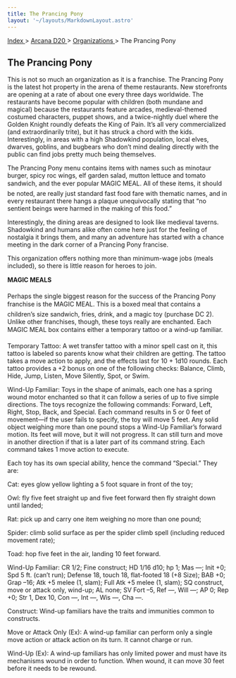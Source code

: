 ```yaml
---
title: The Prancing Pony
layout: '~/layouts/MarkdownLayout.astro'
---
```


[ Index ](/) > [ Arcana D20 ](/arcana.d20.srd) > [ Organizations ](/arcana.d20.srd/organizations) > The Prancing Pony

##  The Prancing Pony

This is not so much an organization as it is a franchise. The Prancing Pony is
the latest hot property in the arena of theme restaurants. New storefronts are
opening at a rate of about one every three days worldwide. The restaurants
have become popular with children (both mundane and magical) because the
restaurants feature arcades, medieval-themed costumed characters, puppet
shows, and a twice-nightly duel where the Golden Knight roundly defeats the
King of Pain. It’s all very commercialized (and extraordinarily trite), but it
has struck a chord with the kids. Interestingly, in areas with a high
Shadowkind population, local elves, dwarves, goblins, and bugbears who don’t
mind dealing directly with the public can find jobs pretty much being
themselves.

The Prancing Pony menu contains items with names such as minotaur burger,
spicy roc wings, elf garden salad, mutton lettuce and tomato sandwich, and the
ever popular MAGIC MEAL. All of these items, it should be noted, are really
just standard fast food fare with thematic names, and in every restaurant
there hangs a plaque unequivocally stating that “no sentient beings were
harmed in the making of this food.”

Interestingly, the dining areas are designed to look like medieval taverns.
Shadowkind and humans alike often come here just for the feeling of nostalgia
it brings them, and many an adventure has started with a chance meeting in the
dark corner of a Prancing Pony francise.

This organization offers nothing more than minimum-wage jobs (meals included),
so there is little reason for heroes to join.

**MAGIC MEALS**

Perhaps the single biggest reason for the success of the Prancing Pony
franchise is the MAGIC MEAL. This is a boxed meal that contains a children’s
size sandwich, fries, drink, and a magic toy (purchase DC 2). Unlike other
franchises, though, these toys really are enchanted. Each MAGIC MEAL box
contains either a temporary tattoo or a wind-up familiar.

Temporary Tattoo: A wet transfer tattoo with a minor spell cast on it, this
tattoo is labeled so parents know what their children are getting. The tattoo
takes a move action to apply, and the effects last for 10 + 1d10 rounds. Each
tattoo provides a +2 bonus on one of the following checks: Balance, Climb,
Hide, Jump, Listen, Move Silently, Spot, or Swim.

Wind-Up Familiar: Toys in the shape of animals, each one has a spring wound
motor enchanted so that it can follow a series of up to five simple
directions. The toys recognize the following commands: Forward, Left, Right,
Stop, Back, and Special. Each command results in 5 or 0 feet of movement—if
the user fails to specify, the toy will move 5 feet. Any solid object weighing
more than one pound stops a Wind-Up Familiar’s forward motion. Its feet will
move, but it will not progress. It can still turn and move in another
direction if that is a later part of its command string. Each command takes 1
move action to execute.

Each toy has its own special ability, hence the command “Special.” They are:

Cat: eyes glow yellow lighting a 5 foot square in front of the toy;

Owl: fly five feet straight up and five feet forward then fly straight down
until landed;

Rat: pick up and carry one item weighing no more than one pound;

Spider: climb solid surface as per the spider climb spell (including reduced
movement rate);

Toad: hop five feet in the air, landing 10 feet forward.

Wind-Up Familiar: CR 1/2; Fine construct; HD 1/16 d10; hp 1; Mas —; Init +0;
Spd 5 ft. (can’t run); Defense 18, touch 18, flat-footed 18 (+8 Size); BAB +0;
Grap –16; Atk +5 melee (1, slam); Full Atk +5 melee (1, slam); SQ construct,
move or attack only, wind-up; AL none; SV Fort –5, Ref —, Will —; AP 0; Rep
+0; Str 1, Dex 10, Con —, Int —, Wis —, Cha —.

Construct: Wind-up familiars have the traits and immunities common to
constructs.

Move or Attack Only (Ex): A wind-up familiar can perform only a single move
action or attack action on its turn. It cannot charge or run.

Wind-Up (Ex): A wind-up familiars has only limited power and must have its
mechanisms wound in order to function. When wound, it can move 30 feet before
it needs to be rewound.

